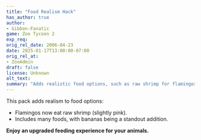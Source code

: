 ```yaml
---
title: "Food Realism Hack"
has_author: true
author: 
- Gibbon-Fanatic
game: Zoo Tycoon 2
exp_req: 
orig_rel_date: 2006-04-23
date: 2025-01-17T13:00:00-07:00
orig_rel_at: 
- ZooAdmin
draft: false
license: Unknown
alt_text: 
summary: "Adds realistic food options, such as raw shrimp for flamingos."
---
```

This pack adds realism to food options:  
- Flamingos now eat raw shrimp (slightly pink).  
- Includes many foods, with bananas being a standout addition.  

**Enjoy an upgraded feeding experience for your animals.**
